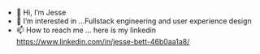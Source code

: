 - 👋 Hi, I’m Jesse
- 👀 I’m interested in ...Fullstack engineering and user experience design
- 📫 How to reach me ... here is my linkedin https://www.linkedin.com/in/jesse-bett-46b0aa1a8/ 



<!---
bettjesse/bettjesse is a ✨ special ✨ repository because its `README.md` (this file) appears on your GitHub profile.
You can click the Preview link to take a look at your changes.
--->
